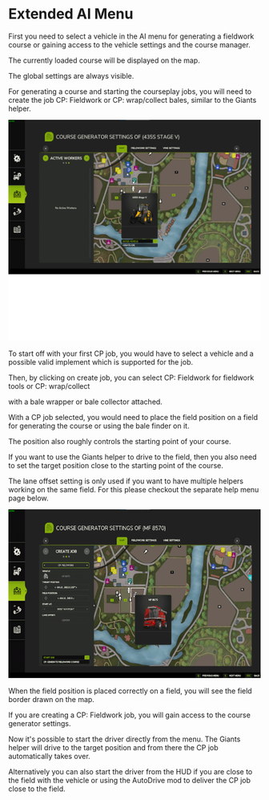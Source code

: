 # Extended AI Menu

  
  
First you need to select a vehicle in the AI menu for generating a fieldwork course or gaining access to the vehicle settings and the course manager.  
  
The currently loaded course will be displayed on the map.  
  
The global settings are always visible.  
  
For generating a course and starting the courseplay jobs, you will need to create the job CP: Fieldwork or CP: wrap/collect bales, similar to the Giants helper.  
  


![Image](../assets/images/startjobmenuhelp_0_0_1024_895.png)

  
  
To start off with your first CP job, you would have to select a vehicle and a possible valid implement which is supported for the job.  
  
Then, by clicking on create job, you can select CP: Fieldwork for fieldwork tools or CP: wrap/collect  
  
with a bale wrapper or bale collector attached.  
  


  
  
With a CP job selected, you would need to place the field position on a field for generating the course or using the bale finder on it.  
  
The position also roughly controls the starting point of your course.  
  
If you want to use the Giants helper to drive to the field, then you also need to set the target position close to the starting point of the course.  
  
The lane offset setting is only used if you want to have multiple helpers working on the same field. For this please checkout the separate help menu page below.  
  


![Image](../assets/images/readyjobmenuhelp_0_0_765_510.png)

  
  
When the field position is placed correctly on a field, you will see the field border drawn on the map.  
  
If you are creating a CP: Fieldwork job, you will gain access to the course generator settings.   
  


  
  
Now it's possible to start the driver directly from the menu. The Giants helper will drive to the target position and from there the CP job automatically takes over.  
  
Alternatively you can also start the driver from the HUD if you are close to the field with the vehicle or using the AutoDrive mod to deliver the CP job close to the field.  
  


